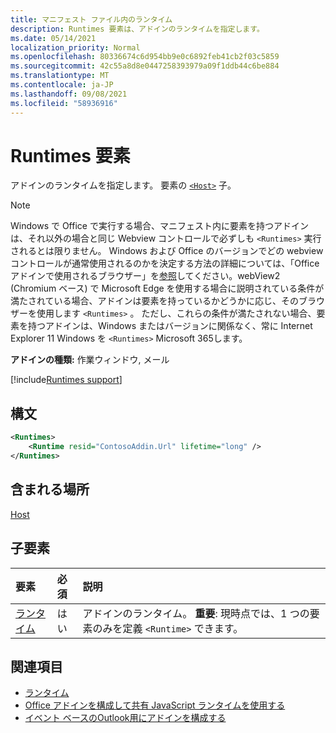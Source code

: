 ```yaml
---
title: マニフェスト ファイル内のランタイム
description: Runtimes 要素は、アドインのランタイムを指定します。
ms.date: 05/14/2021
localization_priority: Normal
ms.openlocfilehash: 80336674c6d954bb9e0c6892feb41cb2f03c5859
ms.sourcegitcommit: 42c55a8d8e0447258393979a09f1ddb44c6be884
ms.translationtype: MT
ms.contentlocale: ja-JP
ms.lasthandoff: 09/08/2021
ms.locfileid: "58936916"
---
```

# <a name="runtimes-element"></a>Runtimes 要素

アドインのランタイムを指定します。 要素の [`<Host>`](host.md) 子。

> [!NOTE]
> Windows で Office で実行する場合、マニフェスト内に要素を持つアドインは、それ以外の場合と同じ Webview コントロールで必ずしも `<Runtimes>` 実行されるとは限りません。 Windows および Office のバージョンでどの webview コントロールが通常使用されるのかを決定する方法の詳細については、「Office アドインで使用されるブラウザー」を[参照](../../concepts/browsers-used-by-office-web-add-ins.md)してください。webView2 (Chromium ベース) で Microsoft Edge を使用する場合に説明されている条件が満たされている場合、アドインは要素を持っているかどうかに応じ、そのブラウザーを使用します `<Runtimes>` 。 ただし、これらの条件が満たされない場合、要素を持つアドインは、Windows またはバージョンに関係なく、常に Internet Explorer 11 Windows を `<Runtimes>` Microsoft 365します。

**アドインの種類:** 作業ウィンドウ, メール

[!include[Runtimes support](../../includes/runtimes-note.md)]

## <a name="syntax"></a>構文

```XML
<Runtimes>
    <Runtime resid="ContosoAddin.Url" lifetime="long" />
</Runtimes>
```

## <a name="contained-in"></a>含まれる場所

[Host](host.md)

## <a name="child-elements"></a>子要素

|  要素 |  必須  |  説明  |
|:-----|:-----|:-----|
| [ランタイム](runtime.md) | はい |  アドインのランタイム。 **重要**: 現時点では、1 つの要素のみを定義 `<Runtime>` できます。 |

## <a name="see-also"></a>関連項目

- [ランタイム](runtime.md)
- [Office アドインを構成して共有 JavaScript ランタイムを使用する](../../develop/configure-your-add-in-to-use-a-shared-runtime.md)
- [イベント ベースのOutlook用にアドインを構成する](../../outlook/autolaunch.md)
